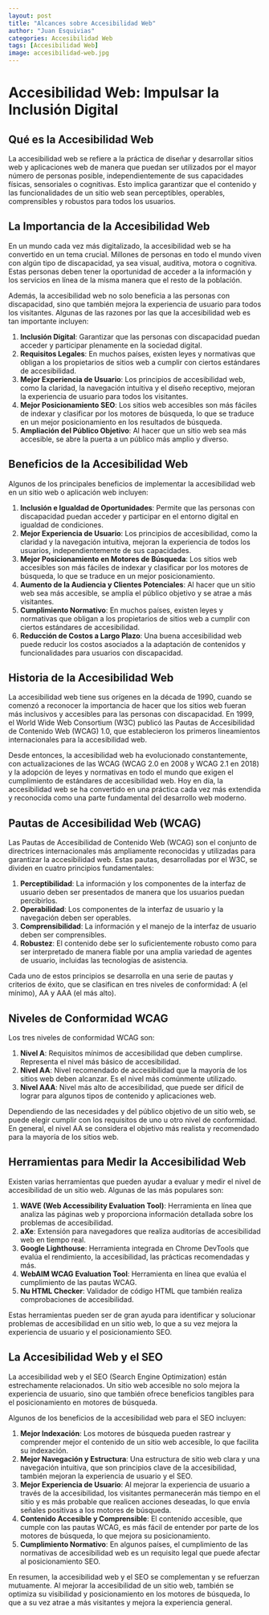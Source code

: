 ```yaml
---
layout: post
title: "Alcances sobre Accesibilidad Web"
author: "Juan Esquivias"
categories: Accesibilidad Web
tags: [Accesibilidad Web]
image: accesibilidad-web.jpg
---
```

# Accesibilidad Web: Impulsar la Inclusión Digital

## Qué es la Accesibilidad Web

La accesibilidad web se refiere a la práctica de diseñar y desarrollar sitios web y aplicaciones web de manera que puedan ser utilizados por el mayor número de personas posible, independientemente de sus capacidades físicas, sensoriales o cognitivas. Esto implica garantizar que el contenido y las funcionalidades de un sitio web sean perceptibles, operables, comprensibles y robustos para todos los usuarios.

## La Importancia de la Accesibilidad Web

En un mundo cada vez más digitalizado, la accesibilidad web se ha convertido en un tema crucial. Millones de personas en todo el mundo viven con algún tipo de discapacidad, ya sea visual, auditiva, motora o cognitiva. Estas personas deben tener la oportunidad de acceder a la información y los servicios en línea de la misma manera que el resto de la población.

Además, la accesibilidad web no solo beneficia a las personas con discapacidad, sino que también mejora la experiencia de usuario para todos los visitantes. Algunas de las razones por las que la accesibilidad web es tan importante incluyen:

1. **Inclusión Digital**: Garantizar que las personas con discapacidad puedan acceder y participar plenamente en la sociedad digital.
2. **Requisitos Legales**: En muchos países, existen leyes y normativas que obligan a los propietarios de sitios web a cumplir con ciertos estándares de accesibilidad.
3. **Mejor Experiencia de Usuario**: Los principios de accesibilidad web, como la claridad, la navegación intuitiva y el diseño receptivo, mejoran la experiencia de usuario para todos los visitantes.
4. **Mejor Posicionamiento SEO**: Los sitios web accesibles son más fáciles de indexar y clasificar por los motores de búsqueda, lo que se traduce en un mejor posicionamiento en los resultados de búsqueda.
5. **Ampliación del Público Objetivo**: Al hacer que un sitio web sea más accesible, se abre la puerta a un público más amplio y diverso.

## Beneficios de la Accesibilidad Web

Algunos de los principales beneficios de implementar la accesibilidad web en un sitio web o aplicación web incluyen:

1. **Inclusión e Igualdad de Oportunidades**: Permite que las personas con discapacidad puedan acceder y participar en el entorno digital en igualdad de condiciones.
2. **Mejor Experiencia de Usuario**: Los principios de accesibilidad, como la claridad y la navegación intuitiva, mejoran la experiencia de todos los usuarios, independientemente de sus capacidades.
3. **Mejor Posicionamiento en Motores de Búsqueda**: Los sitios web accesibles son más fáciles de indexar y clasificar por los motores de búsqueda, lo que se traduce en un mejor posicionamiento.
4. **Aumento de la Audiencia y Clientes Potenciales**: Al hacer que un sitio web sea más accesible, se amplía el público objetivo y se atrae a más visitantes.
5. **Cumplimiento Normativo**: En muchos países, existen leyes y normativas que obligan a los propietarios de sitios web a cumplir con ciertos estándares de accesibilidad.
6. **Reducción de Costos a Largo Plazo**: Una buena accesibilidad web puede reducir los costos asociados a la adaptación de contenidos y funcionalidades para usuarios con discapacidad.

## Historia de la Accesibilidad Web

La accesibilidad web tiene sus orígenes en la década de 1990, cuando se comenzó a reconocer la importancia de hacer que los sitios web fueran más inclusivos y accesibles para las personas con discapacidad. En 1999, el World Wide Web Consortium (W3C) publicó las Pautas de Accesibilidad de Contenido Web (WCAG) 1.0, que establecieron los primeros lineamientos internacionales para la accesibilidad web.

Desde entonces, la accesibilidad web ha evolucionado constantemente, con actualizaciones de las WCAG (WCAG 2.0 en 2008 y WCAG 2.1 en 2018) y la adopción de leyes y normativas en todo el mundo que exigen el cumplimiento de estándares de accesibilidad web. Hoy en día, la accesibilidad web se ha convertido en una práctica cada vez más extendida y reconocida como una parte fundamental del desarrollo web moderno.

## Pautas de Accesibilidad Web (WCAG)

Las Pautas de Accesibilidad de Contenido Web (WCAG) son el conjunto de directrices internacionales más ampliamente reconocidas y utilizadas para garantizar la accesibilidad web. Estas pautas, desarrolladas por el W3C, se dividen en cuatro principios fundamentales:

1. **Perceptibilidad**: La información y los componentes de la interfaz de usuario deben ser presentados de manera que los usuarios puedan percibirlos.
2. **Operabilidad**: Los componentes de la interfaz de usuario y la navegación deben ser operables.
3. **Comprensibilidad**: La información y el manejo de la interfaz de usuario deben ser comprensibles.
4. **Robustez**: El contenido debe ser lo suficientemente robusto como para ser interpretado de manera fiable por una amplia variedad de agentes de usuario, incluidas las tecnologías de asistencia.

Cada uno de estos principios se desarrolla en una serie de pautas y criterios de éxito, que se clasifican en tres niveles de conformidad: A (el mínimo), AA y AAA (el más alto).

## Niveles de Conformidad WCAG

Los tres niveles de conformidad WCAG son:

1. **Nivel A**: Requisitos mínimos de accesibilidad que deben cumplirse. Representa el nivel más básico de accesibilidad.
2. **Nivel AA**: Nivel recomendado de accesibilidad que la mayoría de los sitios web deben alcanzar. Es el nivel más comúnmente utilizado.
3. **Nivel AAA**: Nivel más alto de accesibilidad, que puede ser difícil de lograr para algunos tipos de contenido y aplicaciones web.

Dependiendo de las necesidades y del público objetivo de un sitio web, se puede elegir cumplir con los requisitos de uno u otro nivel de conformidad. En general, el nivel AA se considera el objetivo más realista y recomendado para la mayoría de los sitios web.

## Herramientas para Medir la Accesibilidad Web

Existen varias herramientas que pueden ayudar a evaluar y medir el nivel de accesibilidad de un sitio web. Algunas de las más populares son:

1. **WAVE (Web Accessibility Evaluation Tool)**: Herramienta en línea que analiza las páginas web y proporciona información detallada sobre los problemas de accesibilidad.
2. **aXe**: Extensión para navegadores que realiza auditorías de accesibilidad web en tiempo real.
3. **Google Lighthouse**: Herramienta integrada en Chrome DevTools que evalúa el rendimiento, la accesibilidad, las prácticas recomendadas y más.
4. **WebAIM WCAG Evaluation Tool**: Herramienta en línea que evalúa el cumplimiento de las pautas WCAG.
5. **Nu HTML Checker**: Validador de código HTML que también realiza comprobaciones de accesibilidad.

Estas herramientas pueden ser de gran ayuda para identificar y solucionar problemas de accesibilidad en un sitio web, lo que a su vez mejora la experiencia de usuario y el posicionamiento SEO.

## La Accesibilidad Web y el SEO

La accesibilidad web y el SEO (Search Engine Optimization) están estrechamente relacionados. Un sitio web accesible no solo mejora la experiencia de usuario, sino que también ofrece beneficios tangibles para el posicionamiento en motores de búsqueda.

Algunos de los beneficios de la accesibilidad web para el SEO incluyen:

1. **Mejor Indexación**: Los motores de búsqueda pueden rastrear y comprender mejor el contenido de un sitio web accesible, lo que facilita su indexación.
2. **Mejor Navegación y Estructura**: Una estructura de sitio web clara y una navegación intuitiva, que son principios clave de la accesibilidad, también mejoran la experiencia de usuario y el SEO.
3. **Mejor Experiencia de Usuario**: Al mejorar la experiencia de usuario a través de la accesibilidad, los visitantes permanecerán más tiempo en el sitio y es más probable que realicen acciones deseadas, lo que envía señales positivas a los motores de búsqueda.
4. **Contenido Accesible y Comprensible**: El contenido accesible, que cumple con las pautas WCAG, es más fácil de entender por parte de los motores de búsqueda, lo que mejora su posicionamiento.
5. **Cumplimiento Normativo**: En algunos países, el cumplimiento de las normativas de accesibilidad web es un requisito legal que puede afectar al posicionamiento SEO.

En resumen, la accesibilidad web y el SEO se complementan y se refuerzan mutuamente. Al mejorar la accesibilidad de un sitio web, también se optimiza su visibilidad y posicionamiento en los motores de búsqueda, lo que a su vez atrae a más visitantes y mejora la experiencia general.